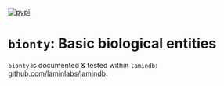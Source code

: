 [![pypi](https://img.shields.io/pypi/v/bionty?color=%2334D058&label=pypi%20package)](https://pypi.org/project/bionty)

# `bionty`: Basic biological entities

`bionty` is documented & tested within `lamindb`: [github.com/laminlabs/lamindb](https://github.com/laminlabs/lamindb).
